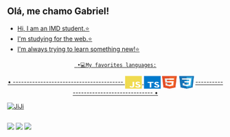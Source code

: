 ## Olá, me chamo Gabriel!
 <div>
  <a href="https://github.com/rafaballerini">
	

 - Hi, I am an IMD student.⭐️
 - I'm studying for the web.⭐️
 - I'm always trying to learn something new!⭐️

<div style="display: inline_block" align="center" >
	
	 •💻My favorites languages:
 

 • ---------------------------------------- <img align="center" alt="js" height="30" width="40" src="https://raw.githubusercontent.com/devicons/devicon/master/icons/javascript/javascript-plain.svg"> <img align="center" alt="ts" height="30" width="40" src="https://raw.githubusercontent.com/devicons/devicon/master/icons/typescript/typescript-plain.svg"><img align="center" alt="HTML" height="30" width="40" src="https://raw.githubusercontent.com/devicons/devicon/master/icons/html5/html5-original.svg"><img align="center" alt="CSS" height="30" width="40" src="https://raw.githubusercontent.com/devicons/devicon/master/icons/css3/css3-original.svg">--------------------------------------- •

</div>


  <img align="center" alt="JiJi" src="https://cdn.discordapp.com/attachments/714989598148919419/842852639703826432/7257baf1139690142d693813e439678e.gif">
  
</div>
  
  ##
  
  <div>
  <a href = "mailto: "><img src="https://img.shields.io/badge/-Gmail-%23EA4335?style=for-the-badge&logo=gmail&logoColor=white" target="_blank"></a>
  <a href="www.linkedin.com/in/gabriel-vitor-350964117" target="_blank"><img src="https://img.shields.io/badge/-LinkedIn-%230077B5?style=for-the-badge&logo=linkedin&logoColor=white" target="_blank"></a>
  <a href="" target="_blank"><img src="https://img.shields.io/badge/-Instagram-%23E4405F?style=for-the-badge&logo=instagram&logoColor=white" target="_blank"></a>
</div>


